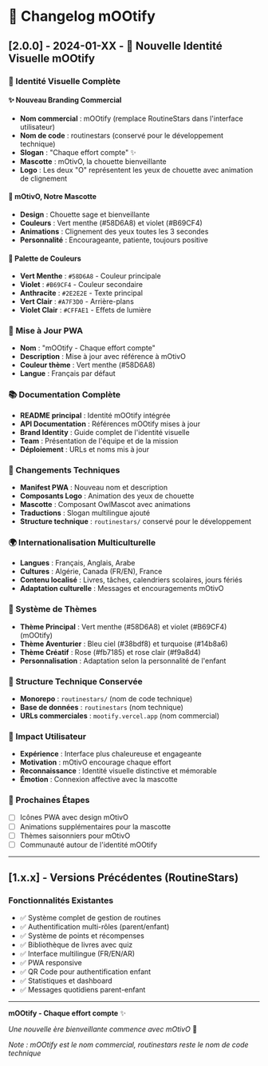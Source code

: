 # 📝 Changelog mOOtify

## [2.0.0] - 2024-01-XX - 🦉 Nouvelle Identité Visuelle mOOtify

### 🎨 Identité Visuelle Complète

#### ✨ Nouveau Branding Commercial
- **Nom commercial** : mOOtify (remplace RoutineStars dans l'interface utilisateur)
- **Nom de code** : routinestars (conservé pour le développement technique)
- **Slogan** : "Chaque effort compte" ✨
- **Mascotte** : mOtivO, la chouette bienveillante
- **Logo** : Les deux "O" représentent les yeux de chouette avec animation de clignement

#### 🦉 mOtivO, Notre Mascotte
- **Design** : Chouette sage et bienveillante
- **Couleurs** : Vert menthe (#58D6A8) et violet (#B69CF4)
- **Animations** : Clignement des yeux toutes les 3 secondes
- **Personnalité** : Encourageante, patiente, toujours positive

#### 🎨 Palette de Couleurs
- **Vert Menthe** : `#58D6A8` - Couleur principale
- **Violet** : `#B69CF4` - Couleur secondaire  
- **Anthracite** : `#2E2E2E` - Texte principal
- **Vert Clair** : `#A7F3D0` - Arrière-plans
- **Violet Clair** : `#CFFAE1` - Effets de lumière

### 📱 Mise à Jour PWA
- **Nom** : "mOOtify - Chaque effort compte"
- **Description** : Mise à jour avec référence à mOtivO
- **Couleur thème** : Vert menthe (#58D6A8)
- **Langue** : Français par défaut

### 📚 Documentation Complète
- **README principal** : Identité mOOtify intégrée
- **API Documentation** : Références mOOtify mises à jour
- **Brand Identity** : Guide complet de l'identité visuelle
- **Team** : Présentation de l'équipe et de la mission
- **Déploiement** : URLs et noms mis à jour

### 🔧 Changements Techniques
- **Manifest PWA** : Nouveau nom et description
- **Composants Logo** : Animation des yeux de chouette
- **Mascotte** : Composant OwlMascot avec animations
- **Traductions** : Slogan multilingue ajouté
- **Structure technique** : `routinestars/` conservé pour le développement

### 🌍 Internationalisation Multiculturelle
- **Langues** : Français, Anglais, Arabe
- **Cultures** : Algérie, Canada (FR/EN), France
- **Contenu localisé** : Livres, tâches, calendriers scolaires, jours fériés
- **Adaptation culturelle** : Messages et encouragements mOtivO

### 🎨 Système de Thèmes
- **Thème Principal** : Vert menthe (#58D6A8) et violet (#B69CF4) (mOOtify)
- **Thème Aventurier** : Bleu ciel (#38bdf8) et turquoise (#14b8a6)
- **Thème Créatif** : Rose (#fb7185) et rose clair (#f9a8d4)
- **Personnalisation** : Adaptation selon la personnalité de l'enfant

### 📁 Structure Technique Conservée
- **Monorepo** : `routinestars/` (nom de code technique)
- **Base de données** : `routinestars` (nom technique)
- **URLs commerciales** : `mootify.vercel.app` (nom commercial)

### 🎯 Impact Utilisateur
- **Expérience** : Interface plus chaleureuse et engageante
- **Motivation** : mOtivO encourage chaque effort
- **Reconnaissance** : Identité visuelle distinctive et mémorable
- **Émotion** : Connexion affective avec la mascotte

### 🚀 Prochaines Étapes
- [ ] Icônes PWA avec design mOtivO
- [ ] Animations supplémentaires pour la mascotte
- [ ] Thèmes saisonniers pour mOtivO
- [ ] Communauté autour de l'identité mOOtify

---

## [1.x.x] - Versions Précédentes (RoutineStars)

### Fonctionnalités Existantes
- ✅ Système complet de gestion de routines
- ✅ Authentification multi-rôles (parent/enfant)
- ✅ Système de points et récompenses
- ✅ Bibliothèque de livres avec quiz
- ✅ Interface multilingue (FR/EN/AR)
- ✅ PWA responsive
- ✅ QR Code pour authentification enfant
- ✅ Statistiques et dashboard
- ✅ Messages quotidiens parent-enfant

---

**mOOtify - Chaque effort compte** ✨

*Une nouvelle ère bienveillante commence avec mOtivO* 🦉

*Note : mOOtify est le nom commercial, routinestars reste le nom de code technique*
